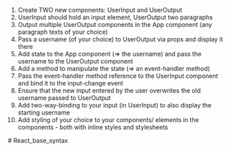  <ol>
          <li>Create TWO new components: UserInput and UserOutput</li>
          <li>UserInput should hold an input element, UserOutput two paragraphs</li>
          <li>Output multiple UserOutput components in the App component (any paragraph texts of your choice)</li>
          <li>Pass a username (of your choice) to UserOutput via props and display it there</li>
          <li>Add state to the App component (=> the username) and pass the username to the UserOutput component</li>
          <li>Add a method to manipulate the state (=> an event-handler method)</li>
          <li>Pass the event-handler method reference to the UserInput component and bind it to the input-change event</li>
          <li>Ensure that the new input entered by the user overwrites the old username passed to UserOutput</li>
          <li>Add two-way-binding to your input (in UserInput) to also display the starting username</li>
          <li>Add styling of your choice to your components/ elements in the components - both with inline styles and stylesheets</li>
        </ol># React_base_syntax
